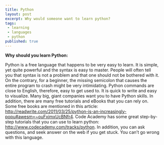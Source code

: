 ```yaml
---
title: Python
layout: post
excerpt: Why would someone want to learn python?
tags:
 - learning
 - languages
 - python
published: true
---
```


<b>Why should you learn Python:</b>

Python is a free language that happens to be very easy to learn. It is simple, yet quite powerful and the syntax is easy to master. People will often tell you that syntax is not a problem and that one should not be bothered with it. On the contrary, for a beginner, the missing semicolon that causes the entire program to crash might be very intimidating. Python commands are close to English, therefore, easy to get used to. It is quick to write and easy to visualize. Many big, giant companies want you to have Python skills. In addition, there are many free tutorials and eBooks that you can rely on. Some free books are mentioned in this article: http://readwrite.com/2011/03/25/python-is-an-increasingly-popu#awesm=~ouFxjmxUcBNfr4. Code Academy has some great step-by-step tutorials that you can use to learn python: http://www.codecademy.com/tracks/python. In addition, you can ask questions, and seek answer on the web if you get stuck. You can’t go wrong with this language.  
